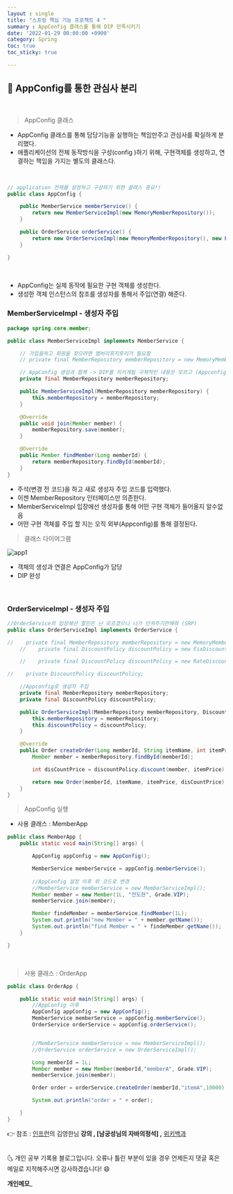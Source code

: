 ```yaml
---
layout : single
title: "스프링 핵심 기능 프로젝트 4 "
summary : AppConfig 클래스를 통해 DIP 만족시키기
date: '2022-01-29 00:00:00 +0900'
category: Spring
toc: true
toc_sticky: true

---
```

## 📌 AppConfig를 통한 관심사 분리
<br>

> AppConfig 클래스

- AppConfig 클래스를 통해 담당기능을 실행하는 책임만주고 관심사를 확실하게 분리했다.
- 애플리케이션의 전체 동작방식을 구성(config )하기 위해, 구현객체를 생성하고, 연결하는 책임을 가지는 별도의 클래스다.

<br>

```java
// application 전체를 설정하고 구성하기 위한 클래스 중요!!
public class AppConfig {

    public MemberService memberService() {
        return new MemberServiceImpl(new MemoryMemberRepository());
    }

    public OrderService orderService() {
        return new OrderServiceImpl(new MemoryMemberRepository(), new FixDiscountPolicy());
    }

}
```

<br>

- AppConfig는 실제 동작에 필요한 구현 객체를 생성한다.
- 생성한 객체 인스턴스의 참조를 생성자를 통해서 주입(연결) 해준다.

### MemberServiceImpl - 생성자 주입

```java
package spring.core.member;

public class MemberServiceImpl implements MemberService {

    // 가입을하고 회원을 찾으려면 멤버리포지토리가 필요함
    // private final MemberRepository memberRepository = new MemoryMemberRepository();

    // AppConfig 생성과 함께 -> DIP를 지키게됨 구체적인 내용은 모르고 (Appconfig에서 생성함) 인터페이스만 의존
    private final MemberRepository memberRepository;

    public MemberServiceImpl(MemberRepository memberRepository) {
        this.memberRepository = memberRepository;
    }

    @Override
    public void join(Member member) {
        memberRepository.save(member);
    }

    @Override
    public Member findMember(Long memberId) {
        return memberRepository.findById(memberId);
    }
}
```
- 주석(변경 전 코드)을 하고 새로 생성자 주입 코드를 입력했다.
- 이젠 MemberRepository 인터페이스만 의존한다.
- MemberServiceImpl 입장에선 생성자를 통해 어떤 구현 객체가 들어올지 알수없음
- 어떤 구현 객체를 주입 할 지는 오직 외부(Appconfig)를 통해 결정된다.

> 클래스 다이어그램

![app1](https://user-images.githubusercontent.com/52389219/151671087-2ca20225-e58d-466c-b19d-9bfad7071051.PNG)

- 객체의 생성과 연결은 AppConfig가 담당
- DIP 완성

<br>

### OrderServiceImpl - 생성자 주입

```java
//OrderService의 입장에선 할인은 난 모르겠으니 너가 던져주기만해줘 (SRP)
public class OrderServiceImpl implements OrderService {

//    private final MemberRepository memberRepository = new MemoryMemberRepository();
    //    private final DiscountPolicy discountPolicy = new FixDiscountPolicy();

    //    private final DiscountPolicy discountPolicy = new RateDiscountPolicy();

//    private DiscountPolicy discountPolicy;

    //Appconfig로 생성자 주입
    private final MemberRepository memberRepository;
    private final DiscountPolicy discountPolicy;

    public OrderServiceImpl(MemberRepository memberRepository, DiscountPolicy discountPolicy) {
        this.memberRepository = memberRepository;
        this.discountPolicy = discountPolicy;
    }

    @Override
    public Order createOrder(Long memberId, String itemName, int itemPrice) {
        Member member = memberRepository.findById(memberId);

        int disCountPrice = discountPolicy.discount(member, itemPrice);

        return new Order(memberId, itemName, itemPrice, disCountPrice);
    }
}
```
> AppConfig 실행

- 사용 클래스 : MemberApp
```java
public class MemberApp {
    public static void main(String[] args) {

        AppConfig appConfig = new AppConfig();

        MemberService memberService = appConfig.memberService();
        
        //AppConfig 설정 이후 위 코드로 변경
        //MemberService memberService = new MemberServiceImpl();
        Member member = new Member(1L, "전도현", Grade.VIP);
        memberService.join(member);

        Member findeMember = memberService.findMember(1L);
        System.out.println("new Member = " + member.getName());
        System.out.println("find Member = " + findeMember.getName());
    }

}
```

<br>

> 사용 클래스 : OrderApp
```java
public class OrderApp {

    public static void main(String[] args) {
        //AppConfig 이후
        AppConfig appConfig = new AppConfig();
        MemberService memberService = appConfig.memberService();
        OrderService orderService = appConfig.orderService();


        //MemberService memberService = new MemberServiceImpl();
        //OrderService orderService = new OrderServiceImpl();

        Long memberId = 1L;
        Member member = new Member(memberId,"memberA", Grade.VIP);
        memberService.join(member);

        Order order = orderService.createOrder(memberId,"itemA",10000);

        System.out.println("order = " + order);

    }
}
```



👉 참조 : [인프런](https://www.inflearn.com/)의 김영한님
**강의 , [남궁성님의 자바의정석] ,** [위키백과](https://ko.wikipedia.org/wiki/SOLID_%EA%B0%9D%EC%B2%B4_%EC%A7%80%ED%96%A5_%EC%84%A4%EA%B3%84)

<br>
🌜 개인 공부 기록용 블로그입니다. 오류나 틀린 부분이 있을 경우 
언제든지 댓글 혹은 메일로 지적해주시면 감사하겠습니다! 😄
<br>

**개인메모**_
